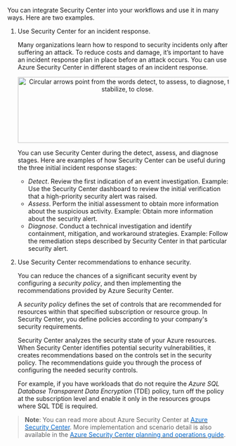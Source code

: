 

You can integrate Security Center into your workflows and use it in many ways. Here are two examples.


1. Use Security Center for an incident response.


    Many organizations learn how to respond to security incidents only after suffering an attack. To reduce costs and damage, it’s important to have an incident response plan in place before an attack occurs. You can use Azure Security Center in different stages of an incident response.

    <p style="text-align:center;"><img src="../Linked_Image_Files/security-center-incident-response-fig1.png" width="500" height="150" alt="Circular arrows point from the words detect, to assess, to diagnose, to stabilize, to close."></p>


    You can use Security Center during the detect, assess, and diagnose stages. Here are examples of how Security Center can be useful during the three initial incident response stages:
    - *Detect*. Review the first indication of an event investigation.
    Example: Use the Security Center dashboard to review the initial verification that a high-priority security alert was raised.
    - *Assess*. Perform the initial assessment to obtain more information about the suspicious activity.
    Example: Obtain more information about the security alert.
    - *Diagnose*. Conduct a technical investigation and identify containment, mitigation, and workaround strategies.
    Example: Follow the remediation steps described by Security Center in that particular security alert.


2. Use Security Center recommendations to enhance security.

    You can reduce the chances of a significant security event by configuring a *security policy*, and then implementing the recommendations provided by Azure Security Center. 
        
    A *security policy* defines the set of controls that are recommended for resources within that specified subscription or resource group. In Security Center, you define policies according to your company's security requirements. 
    
    Security Center analyzes the security state of your Azure resources. When Security Center identifies potential security vulnerabilities, it creates recommendations based on the controls set in the security policy. The recommendations guide you through the process of configuring the needed security controls. 

    For example, if you have workloads that do not require the *Azure SQL Database Transparent Data Encryption* (TDE) policy, turn off the policy at the subscription level and enable it only in the resources groups where SQL TDE is required.

> **Note**: You can read more about Azure Security Center at <a href="https://azure.microsoft.com/en-us/services/security-center/" target="_blank"><span style="color: #0066cc;" color="#0066cc"> Azure Security Center</span></a>. More implementation and scenario detail is also available in the <a href="https://docs.microsoft.com/en-us/azure/security-center/security-center-planning-and-operations-guide" target="_blank"><span style="color: #0066cc;" color="#0066cc"> Azure Security Center planning and operations guide</span></a>.
